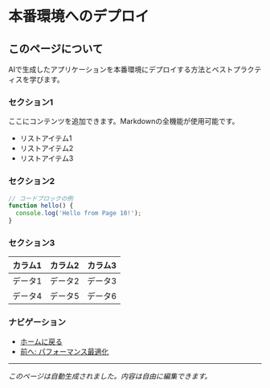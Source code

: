 # 本番環境へのデプロイ

## このページについて

AIで生成したアプリケーションを本番環境にデプロイする方法とベストプラクティスを学びます。

### セクション1

ここにコンテンツを追加できます。Markdownの全機能が使用可能です。

- リストアイテム1
- リストアイテム2
- リストアイテム3

### セクション2

```javascript
// コードブロックの例
function hello() {
  console.log('Hello from Page 10!');
}
```

### セクション3

| カラム1 | カラム2 | カラム3 |
|--------|--------|--------|
| データ1 | データ2 | データ3 |
| データ4 | データ5 | データ6 |

### ナビゲーション

- [ホームに戻る](/)
- [前へ: パフォーマンス最適化](/docs/advanced/performance)


---

*このページは自動生成されました。内容は自由に編集できます。*
